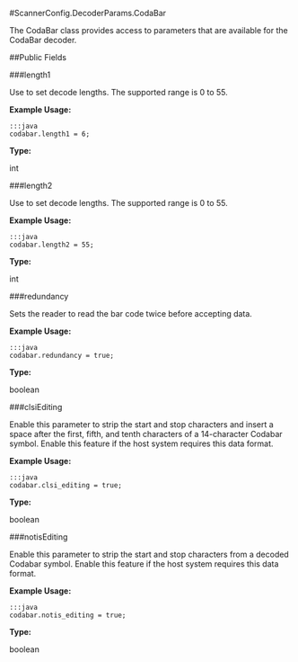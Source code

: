 #ScannerConfig.DecoderParams.CodaBar

The CodaBar class provides access to parameters that are available
 for the CodaBar decoder.

##Public Fields

###length1

Use to set decode lengths. The supported range is 0 to 55.
 
 

**Example Usage:**
	
	:::java	
	codabar.length1 = 6;


**Type:**

int

###length2

Use to set decode lengths. The supported range is 0 to 55.
 
 

**Example Usage:**
	
	:::java	
	codabar.length2 = 55;


**Type:**

int

###redundancy

Sets the reader to read the bar code twice before accepting data.
 
 

**Example Usage:**
	
	:::java	
	codabar.redundancy = true;


**Type:**

boolean

###clsiEditing

Enable this parameter to strip the start and stop characters and
 insert a space after the first, fifth, and tenth characters of a
 14-character Codabar symbol. Enable this feature if the host
 system requires this data format.
 
 

**Example Usage:**
	
	:::java	
	codabar.clsi_editing = true;


**Type:**

boolean

###notisEditing

Enable this parameter to strip the start and stop characters from
 a decoded Codabar symbol. Enable this feature if the host system
 requires this data format.
 
 

**Example Usage:**
	
	:::java	
	codabar.notis_editing = true;


**Type:**

boolean

